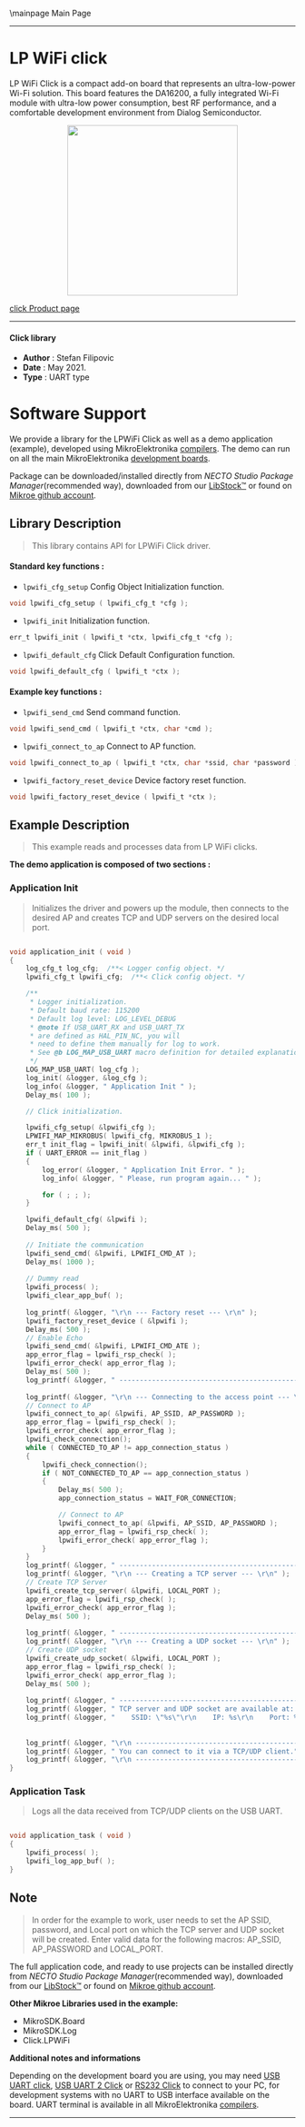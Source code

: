 \mainpage Main Page

---
# LP WiFi click

LP WiFi Click is a compact add-on board that represents an ultra-low-power Wi-Fi solution. This board features the DA16200, a fully integrated Wi-Fi module with ultra-low power consumption, best RF performance, and a comfortable development environment from Dialog Semiconductor.

<p align="center">
  <img src="https://download.mikroe.com/images/click_for_ide/lpwifi_click.png" height=300px>
</p>

[click Product page](https://www.mikroe.com/lp-wifi-click)

---


#### Click library

- **Author**        : Stefan Filipovic
- **Date**          : May 2021.
- **Type**          : UART type


# Software Support

We provide a library for the LPWiFi Click
as well as a demo application (example), developed using MikroElektronika
[compilers](https://www.mikroe.com/necto-studio).
The demo can run on all the main MikroElektronika [development boards](https://www.mikroe.com/development-boards).

Package can be downloaded/installed directly from *NECTO Studio Package Manager*(recommended way), downloaded from our [LibStock&trade;](https://libstock.mikroe.com) or found on [Mikroe github account](https://github.com/MikroElektronika/mikrosdk_click_v2/tree/master/clicks).

## Library Description

> This library contains API for LPWiFi Click driver.

#### Standard key functions :

- `lpwifi_cfg_setup` Config Object Initialization function.
```c
void lpwifi_cfg_setup ( lpwifi_cfg_t *cfg );
```

- `lpwifi_init` Initialization function.
```c
err_t lpwifi_init ( lpwifi_t *ctx, lpwifi_cfg_t *cfg );
```

- `lpwifi_default_cfg` Click Default Configuration function.
```c
void lpwifi_default_cfg ( lpwifi_t *ctx );
```

#### Example key functions :

- `lpwifi_send_cmd` Send command function.
```c
void lpwifi_send_cmd ( lpwifi_t *ctx, char *cmd );
```

- `lpwifi_connect_to_ap` Connect to AP function.
```c
void lpwifi_connect_to_ap ( lpwifi_t *ctx, char *ssid, char *password );
```

- `lpwifi_factory_reset_device` Device factory reset function.
```c
void lpwifi_factory_reset_device ( lpwifi_t *ctx );
```

## Example Description

> This example reads and processes data from LP WiFi clicks.

**The demo application is composed of two sections :**

### Application Init

> Initializes the driver and powers up the module, then connects to the desired AP and creates TCP and UDP servers on the desired local port.

```c

void application_init ( void )
{
    log_cfg_t log_cfg;  /**< Logger config object. */
    lpwifi_cfg_t lpwifi_cfg;  /**< Click config object. */

    /** 
     * Logger initialization.
     * Default baud rate: 115200
     * Default log level: LOG_LEVEL_DEBUG
     * @note If USB_UART_RX and USB_UART_TX 
     * are defined as HAL_PIN_NC, you will 
     * need to define them manually for log to work. 
     * See @b LOG_MAP_USB_UART macro definition for detailed explanation.
     */
    LOG_MAP_USB_UART( log_cfg );
    log_init( &logger, &log_cfg );
    log_info( &logger, " Application Init " );
    Delay_ms( 100 );

    // Click initialization.

    lpwifi_cfg_setup( &lpwifi_cfg );
    LPWIFI_MAP_MIKROBUS( lpwifi_cfg, MIKROBUS_1 );
    err_t init_flag = lpwifi_init( &lpwifi, &lpwifi_cfg );
    if ( UART_ERROR == init_flag ) 
    {
        log_error( &logger, " Application Init Error. " );
        log_info( &logger, " Please, run program again... " );

        for ( ; ; );
    }

    lpwifi_default_cfg( &lpwifi );
    Delay_ms( 500 );
    
    // Initiate the communication
    lpwifi_send_cmd( &lpwifi, LPWIFI_CMD_AT );
    Delay_ms( 1000 );
    
    // Dummy read
    lpwifi_process( );
    lpwifi_clear_app_buf( );
    
    log_printf( &logger, "\r\n --- Factory reset --- \r\n" );
    lpwifi_factory_reset_device ( &lpwifi );
    Delay_ms( 500 );
    // Enable Echo
    lpwifi_send_cmd( &lpwifi, LPWIFI_CMD_ATE );
    app_error_flag = lpwifi_rsp_check( );
    lpwifi_error_check( app_error_flag );
    Delay_ms( 500 );
    log_printf( &logger, " ----------------------------------------------- \r\n" );
    
    log_printf( &logger, "\r\n --- Connecting to the access point --- \r\n" );
    // Connect to AP
    lpwifi_connect_to_ap( &lpwifi, AP_SSID, AP_PASSWORD );
    app_error_flag = lpwifi_rsp_check( );
    lpwifi_error_check( app_error_flag );
    lpwifi_check_connection();
    while ( CONNECTED_TO_AP != app_connection_status )
    {
        lpwifi_check_connection();
        if ( NOT_CONNECTED_TO_AP == app_connection_status )
        {
            Delay_ms( 500 );
            app_connection_status = WAIT_FOR_CONNECTION;

            // Connect to AP
            lpwifi_connect_to_ap( &lpwifi, AP_SSID, AP_PASSWORD );
            app_error_flag = lpwifi_rsp_check( );
            lpwifi_error_check( app_error_flag );
        }
    }
    log_printf( &logger, " ----------------------------------------------- \r\n" );
    log_printf( &logger, "\r\n --- Creating a TCP server --- \r\n" );
    // Create TCP Server
    lpwifi_create_tcp_server( &lpwifi, LOCAL_PORT );
    app_error_flag = lpwifi_rsp_check( );
    lpwifi_error_check( app_error_flag );
    Delay_ms( 500 );
    
    log_printf( &logger, " ----------------------------------------------- \r\n" );
    log_printf( &logger, "\r\n --- Creating a UDP socket --- \r\n" );
    // Create UDP socket
    lpwifi_create_udp_socket( &lpwifi, LOCAL_PORT );
    app_error_flag = lpwifi_rsp_check( );
    lpwifi_error_check( app_error_flag );
    Delay_ms( 500 );
    
    log_printf( &logger, " ----------------------------------------------- \r\n" );
    log_printf( &logger, " TCP server and UDP socket are available at: \r\n" );
    log_printf( &logger, "    SSID: \"%s\"\r\n    IP: %s\r\n    Port: %u", ( char * ) AP_SSID, 
                                                                           ( char * ) assigned_ip_address, 
                                                                         ( uint16_t ) LOCAL_PORT );
    log_printf( &logger, "\r\n ----------------------------------------------- \r\n" );
    log_printf( &logger, " You can connect to it via a TCP/UDP client." );
    log_printf( &logger, "\r\n ----------------------------------------------- \r\n" );
}

```

### Application Task

> Logs all the data received from TCP/UDP clients on the USB UART.

```c

void application_task ( void )
{
    lpwifi_process( );
    lpwifi_log_app_buf( );
}

```

## Note

> In order for the example to work, user needs to set the AP SSID, password, and Local port
> on which the TCP server and UDP socket will be created.
> Enter valid data for the following macros: AP_SSID, AP_PASSWORD and LOCAL_PORT.

The full application code, and ready to use projects can be installed directly from *NECTO Studio Package Manager*(recommended way), downloaded from our [LibStock&trade;](https://libstock.mikroe.com) or found on [Mikroe github account](https://github.com/MikroElektronika/mikrosdk_click_v2/tree/master/clicks).

**Other Mikroe Libraries used in the example:**

- MikroSDK.Board
- MikroSDK.Log
- Click.LPWiFi

**Additional notes and informations**

Depending on the development board you are using, you may need
[USB UART click](https://www.mikroe.com/usb-uart-click),
[USB UART 2 Click](https://www.mikroe.com/usb-uart-2-click) or
[RS232 Click](https://www.mikroe.com/rs232-click) to connect to your PC, for
development systems with no UART to USB interface available on the board. UART
terminal is available in all MikroElektronika
[compilers](https://shop.mikroe.com/compilers).

---
